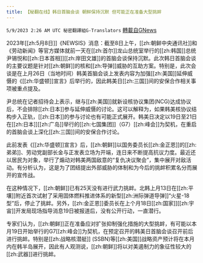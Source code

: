 ```yaml
---
title: 【秘翻在线】韩日首脑会谈 朝鲜保持沉默 但可能正在准备大型挑衅
---
```

`5/9/2023 2:26 AM UTC 秘密翻譯組G-Translators` [轉載自GNews](https://gnews.org/articles/1285214)

2023年[[zh:5月8日]]《NEWSIS》消息：截至8日上午，[[zh:朝鲜中央通讯社]]和《劳动新闻》等官方媒体就前一天在[[zh:首尔]]龙山总统室举行的[[zh:韩国]]总统尹锡悦和[[zh:日本首相]][[zh:岸田文雄]]的首脑会谈保持沉默。此次韩日首脑会谈的主要议题是针对[[zh:朝鲜]]的核和[[zh:导弹]]威胁的互助方案。特别是，此次会谈是在上月26日（当地时间）韩美首脑会谈上发表内容为加强[[zh:美国]]延伸威慑的《[[zh:华盛顿]]宣言》后举行的，因此韩美日[[zh:三国]]间的安保合作相关事项被重点提及。

尹总统在记者招待会上表示，继与[[zh:美国]]就新设核协议集团(NCG)达成协议后，不会排除[[zh:日本]]参与延伸威慑的讨论。这可以解释为，如果韩美核协议结构步入正轨，[[zh:日本]]的参与讨论也有可能正式展开。韩美日决定以19日至21日在[[zh:日本]][[zh:广岛]]举行的[[zh:七国集团]]（G7）[[zh:峰会]]为契机，在重启的首脑会谈上深化[[zh:三国]]间的安保合作讨论。

此前发表《[[zh:华盛顿]]宣言》后，[[zh:朝鲜]]以国务委员长[[zh:金正恩]]的[[zh:弟弟]]、劳动党副部长金与正发表立场为开端，连日来不断提高抗议力度。最近还以居民为对象，举行了煽动对韩美两国敌意的“复仇决议聚会”，集中展开对敌活动。有分析认为，这是为了团结提出外部威胁的体制和为今后的挑衅积累名分而展开的宣传战。

在这种情况下，[[zh:朝鲜]]已有25天没有进行武力挑衅。北韩上月13日在[[zh:平壤]]附近首次试射了采用固体燃料推进体系的新型[[zh:洲际弹道导弹]]“火星\-18型”后，停止了挑衅。另外，[[zh:金正恩]]委员长在上个月18日[[zh:国家]][[zh:宇宙]]开发局现场指导消息19日被报道后，没有公开行动，一直潜行。

专家们认为，[[zh:朝鲜]]正在准备应对扩张抑制强化措施的大型挑衅，有可能以本月19日开始举行的G7[[zh:峰会]]为契机，在预定召开的韩美日首脑会谈召开前后进行挑衅。特别是[[zh:战略核潜艇]] (SSBN)等[[zh:美国]]战略资产预计将在本月内在韩半岛展开，因此有人观测说，[[zh:朝鲜]]将以对美遏制力的象征性较大的[[zh:武器]]进行挑衅。

